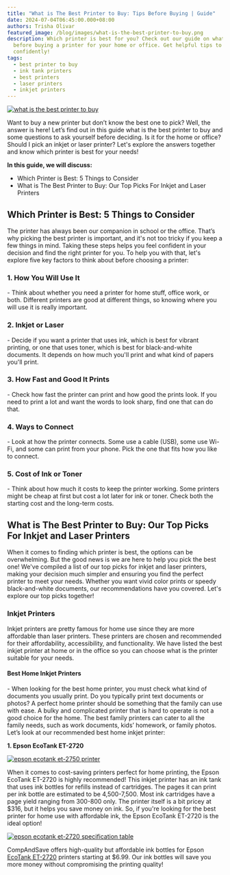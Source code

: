 ```yaml
---
title: "What is The Best Printer to Buy: Tips Before Buying | Guide"
date: 2024-07-04T06:45:00.000+08:00
authors: Trisha Olivar
featured_image: /blog/images/what-is-the-best-printer-to-buy.png
description: Which printer is best for you? Check out our guide on what to know
  before buying a printer for your home or office. Get helpful tips to decide
  confidently!
tags:
  - best printer to buy
  - ink tank printers
  - best printers
  - laser printers
  - inkjet printers
---
```



[![what is the best printer to buy](/blog/images/what-is-the-best-printer-to-buy.png "What is The Best Printer to Buy")](/blog/images/what-is-the-best-printer-to-buy.png)

Want to buy a new printer but don’t know the best one to pick? Well, the answer is here! Let’s find out in this guide what is the best printer to buy and some questions to ask yourself before deciding. Is it for the home or office? Should I pick an inkjet or laser printer? Let's explore the answers together and know which printer is best for your needs!

**In this guide, we will discuss:**

* Which Printer is Best: 5 Things to Consider
* What is The Best Printer to Buy: Our Top Picks For Inkjet and Laser Printers

## Which Printer is Best: 5 Things to Consider

The printer has always been our companion in school or the office. That’s why picking the best printer is important, and it's not too tricky if you keep a few things in mind. Taking these steps helps you feel confident in your decision and find the right printer for you. To help you with that, let's explore five key factors to think about before choosing a printer:

### 1. How You Will Use It

\- Think about whether you need a printer for home stuff, office work, or both. Different printers are good at different things, so knowing where you will use it is really important. 

### 2. Inkjet or Laser

\- Decide if you want a printer that uses ink, which is best for vibrant printing, or one that uses toner, which is best for black-and-white documents. It depends on how much you'll print and what kind of papers you'll print.

### 3. How Fast and Good It Prints

\- Check how fast the printer can print and how good the prints look. If you need to print a lot and want the words to look sharp, find one that can do that.

### 4. Ways to Connect

\- Look at how the printer connects. Some use a cable (USB), some use Wi-Fi, and some can print from your phone. Pick the one that fits how you like to connect.

### 5. Cost of Ink or Toner

\- Think about how much it costs to keep the printer working. Some printers might be cheap at first but cost a lot later for ink or toner. Check both the starting cost and the long-term costs.

## What is The Best Printer to Buy: Our Top Picks For Inkjet and Laser Printers

When it comes to finding which printer is best, the options can be overwhelming. But the good news is we are here to help you pick the best one! We've compiled a list of our top picks for inkjet and laser printers, making your decision much simpler and ensuring you find the perfect printer to meet your needs. Whether you want vivid color prints or speedy black-and-white documents, our recommendations have you covered. Let's explore our top picks together!

### Inkjet Printers

Inkjet printers are pretty famous for home use since they are more affordable than laser printers. These printers are chosen and recommended for their affordability, accessibility, and functionality. We have listed the best inkjet printer at home or in the office so you can choose what is the printer suitable for your needs.

#### **Best Home Inkjet Printers**

\- When looking for the best home printer, you must check what kind of documents you usually print. Do you typically print text documents or photos? A perfect home printer should be something that the family can use with ease. A bulky and complicated printer that is hard to operate is not a good choice for the home. The best family printers can cater to all the family needs, such as work documents, kids’ homework, or family photos. Let’s look at our recommended best home inkjet printer:

**1. Epson EcoTank ET-2720**

[![epson ecotank et-2750 printer](/blog/images/best-printer-1.png "Epson EcoTank ET-2720 printer")](/blog/images/best-printer-1.png)

When it comes to cost-saving printers perfect for home printing, the Epson EcoTank ET-2720 is highly recommended! This inkjet printer has an ink tank that uses ink bottles for refills instead of cartridges. The pages it can print per ink bottle are estimated to be 4,500-7,500. Most ink cartridges have a page yield ranging from 300-800 only. The printer itself is a bit pricey at $316, but it helps you save money on ink. So, if you're looking for the best printer for home use with affordable ink, the Epson EcoTank ET-2720 is the ideal option!

[![epson ecotank et-2720 specification table](/blog/images/best-printer-2.png "Epson EcoTank ET-2720 Specification Table")](/blog/images/best-printer-2.png)

CompAndSave offers high-quality but affordable ink bottles for Epson [EcoTank ET-2720](https://www.compandsave.com/epson/ecotank/et-2720-ink-cartridges) printers starting at $6.99. Our ink bottles will save you more money without compromising the printing quality!
